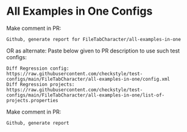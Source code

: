 # All Examples in One Configs
Make comment in PR:
```
Github, generate report for FileTabCharacter/all-examples-in-one
```
OR as alternate:
Paste below given to PR description to use such test configs:
```
Diff Regression config: https://raw.githubusercontent.com/checkstyle/test-configs/main/FileTabCharacter/all-examples-in-one/config.xml
Diff Regression projects: https://raw.githubusercontent.com/checkstyle/test-configs/main/FileTabCharacter/all-examples-in-one/list-of-projects.properties
```
Make comment in PR:
```
Github, generate report
```
